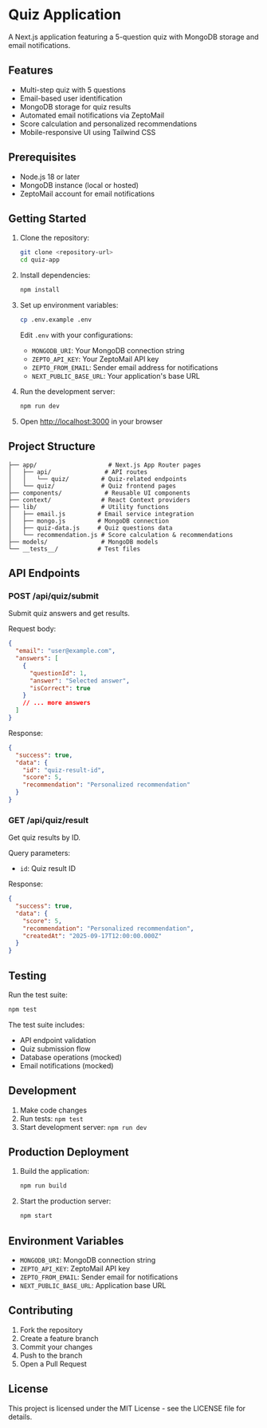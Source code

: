 # Quiz Application

A Next.js application featuring a 5-question quiz with MongoDB storage and email notifications.

## Features

- Multi-step quiz with 5 questions
- Email-based user identification
- MongoDB storage for quiz results
- Automated email notifications via ZeptoMail
- Score calculation and personalized recommendations
- Mobile-responsive UI using Tailwind CSS

## Prerequisites

- Node.js 18 or later
- MongoDB instance (local or hosted)
- ZeptoMail account for email notifications

## Getting Started

1. Clone the repository:
   ```bash
   git clone <repository-url>
   cd quiz-app
   ```

2. Install dependencies:
   ```bash
   npm install
   ```

3. Set up environment variables:
   ```bash
   cp .env.example .env
   ```
   Edit `.env` with your configurations:
   - `MONGODB_URI`: Your MongoDB connection string
   - `ZEPTO_API_KEY`: Your ZeptoMail API key
   - `ZEPTO_FROM_EMAIL`: Sender email address for notifications
   - `NEXT_PUBLIC_BASE_URL`: Your application's base URL

4. Run the development server:
   ```bash
   npm run dev
   ```

5. Open [http://localhost:3000](http://localhost:3000) in your browser

## Project Structure

```
├── app/                    # Next.js App Router pages
│   ├── api/               # API routes
│   │   └── quiz/         # Quiz-related endpoints
│   └── quiz/             # Quiz frontend pages
├── components/            # Reusable UI components
├── context/              # React Context providers
├── lib/                  # Utility functions
│   ├── email.js         # Email service integration
│   ├── mongo.js         # MongoDB connection
│   ├── quiz-data.js     # Quiz questions data
│   └── recommendation.js # Score calculation & recommendations
├── models/               # MongoDB models
└── __tests__/           # Test files
```

## API Endpoints

### POST /api/quiz/submit
Submit quiz answers and get results.

Request body:
```json
{
  "email": "user@example.com",
  "answers": [
    {
      "questionId": 1,
      "answer": "Selected answer",
      "isCorrect": true
    }
    // ... more answers
  ]
}
```

Response:
```json
{
  "success": true,
  "data": {
    "id": "quiz-result-id",
    "score": 5,
    "recommendation": "Personalized recommendation"
  }
}
```

### GET /api/quiz/result
Get quiz results by ID.

Query parameters:
- `id`: Quiz result ID

Response:
```json
{
  "success": true,
  "data": {
    "score": 5,
    "recommendation": "Personalized recommendation",
    "createdAt": "2025-09-17T12:00:00.000Z"
  }
}
```

## Testing

Run the test suite:

```bash
npm test
```

The test suite includes:
- API endpoint validation
- Quiz submission flow
- Database operations (mocked)
- Email notifications (mocked)

## Development

1. Make code changes
2. Run tests: `npm test`
3. Start development server: `npm run dev`

## Production Deployment

1. Build the application:
   ```bash
   npm run build
   ```

2. Start the production server:
   ```bash
   npm start
   ```

## Environment Variables

- `MONGODB_URI`: MongoDB connection string
- `ZEPTO_API_KEY`: ZeptoMail API key
- `ZEPTO_FROM_EMAIL`: Sender email for notifications
- `NEXT_PUBLIC_BASE_URL`: Application base URL

## Contributing

1. Fork the repository
2. Create a feature branch
3. Commit your changes
4. Push to the branch
5. Open a Pull Request

## License

This project is licensed under the MIT License - see the LICENSE file for details.
